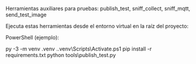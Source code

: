 Herramientas auxiliares para pruebas: publish_test, sniff_collect, sniff_mqtt, send_test_image

Ejecuta estas herramientas desde el entorno virtual en la raíz del proyecto:

PowerShell (ejemplo):

py -3 -m venv .venv
.\.venv\Scripts\Activate.ps1
pip install -r requirements.txt
python tools\publish_test.py

